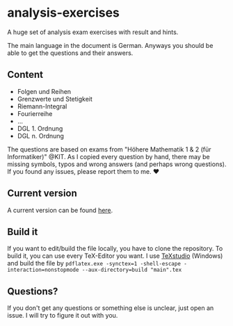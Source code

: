 # analysis-exercises
A huge set of analysis exam exercises with result and hints.

The main language in the document is German. 
Anyways you should be able to get the questions and their answers.

## Content
- Folgen und Reihen
- Grenzwerte und Stetigkeit
- Riemann-Integral
- Fourierreihe
- ...
- DGL 1. Ordnung
- DGL n. Ordnung

The questions are based on exams from "Höhere Mathematik 1 & 2 (für Informatiker)" @KIT.
As I copied every question by hand, there may be missing symbols, typos and wrong answers (and perhaps wrong questions).
If you found any issues, please report them to me. :heart:

## Current version
A current version can be found [here](https://github.com/Paul2708/analysis-exercises/releases).

## Build it
If you want to edit/build the file locally, you have to clone the repository.
To build it, you can use every TeX-Editor you want.
I use [TeXstudio](https://www.texstudio.org) (Windows) and build the file by `pdflatex.exe -synctex=1 -shell-escape -interaction=nonstopmode --aux-directory=build "main".tex`

## Questions?
If you don't get any questions or something else is unclear, just open an issue.
I will try to figure it out with you.
